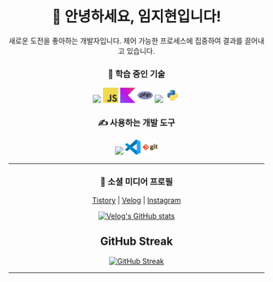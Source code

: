 <div align="center">
  <h1>👋 안녕하세요, 임지현입니다!</h1>
  <p>새로운 도전을 좋아하는 개발자입니다. 제어 가능한 프로세스에 집중하여 결과를 끌어내고 있습니다.</p>

<h3>🌱 학습 중인 기술</h3>
<p>
  <code><img height="30" src="https://cdn-icons-png.flaticon.com/512/226/226777.png"></code>
  <code><img height="30" src="https://raw.githubusercontent.com/github/explore/80688e429a7d4ef2fca1e82350fe8e3517d3494d/topics/javascript/javascript.png"></code>
  <code><img height="30" src="https://raw.githubusercontent.com/github/explore/80688e429a7d4ef2fca1e82350fe8e3517d3494d/topics/kotlin/kotlin.png"></code>
  <code><img height="30" src="https://raw.githubusercontent.com/github/explore/80688e429a7d4ef2fca1e82350fe8e3517d3494d/topics/php/php.png"></code>
  <code><img height="30" src="https://upload.wikimedia.org/wikipedia/commons/1/19/C_Logo.png"></code>
  <code><img height="30" src="https://raw.githubusercontent.com/github/explore/80688e429a7d4ef2fca1e82350fe8e3517d3494d/topics/python/python.png"></code>
</p>


<h3>✍ 사용하는 개발 도구</h3>
<p>
  <code><img height="30" src="https://upload.wikimedia.org/wikipedia/commons/thumb/9/9c/IntelliJ_IDEA_Icon.svg/2048px-IntelliJ_IDEA_Icon.svg.png"></code>
  <code><img height="30" src="https://raw.githubusercontent.com/github/explore/80688e429a7d4ef2fca1e82350fe8e3517d3494d/topics/visual-studio-code/visual-studio-code.png"></code>
  <code><img height="30" src="https://raw.githubusercontent.com/github/explore/80688e429a7d4ef2fca1e82350fe8e3517d3494d/topics/git/git.png"></code>
</p>

<hr>

<h3>💫 소셜 미디어 프로필</h3>
<p>
  <a href="https://rei050r.tistory.com/">Tistory</a> |
  <a href="https://velog.io/@mic050r">Velog</a> |
  <a href="https://www.instagram.com/rei050r/">Instagram</a> 
</p>

[![Velog's GitHub stats](https://velog-readme-stats.vercel.app/api?name=mic050r)](https://velog.io/@mic050r)

<h2>GitHub Streak</h2>

[![GitHub Streak](https://streak-stats.demolab.com?user=mic050r&theme=apprentice&date_format=%5BY.%5Dn.j)](https://git.io/streak-stats)
<hr>

</div>

